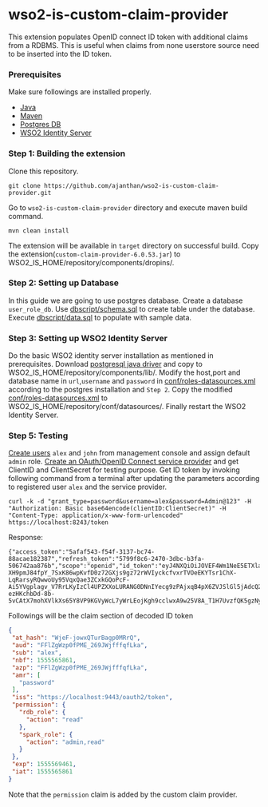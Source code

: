 # wso2-is-custom-claim-provider
This extension populates OpenID connect ID token with additional claims from a RDBMS. This is useful when claims from none userstore source need to be inserted into the ID token.

### Prerequisites
Make sure followings are installed properly.
- [Java](https://openjdk.java.net/install/index.html)
- [Maven](https://maven.apache.org/download.cgi)
- [Postgres DB](https://www.postgresql.org/download/)
- [WSO2 Identity Server](https://docs.wso2.com/display/IS570/Installation+Guide)


### Step 1: Building the extension
Clone this repository.

```text
git clone https://github.com/ajanthan/wso2-is-custom-claim-provider.git
```

Go to `wso2-is-custom-claim-provider` directory and execute maven build command.

 ```text
 mvn clean install
 ```

The extension will be available in `target` directory on successful build. Copy the extension(`custom-claim-provider-6.0.53.jar`) to WSO2_IS_HOME/repository/components/dropins/.

### Step 2: Setting up Database

In this guide we are going to use postgres database. Create a database `user_role_db`. Use [dbscript/schema.sql](dbscript/schema.sql) to create table under the database. Execute [dbscript/data.sql](dbscript/data.sql) to populate with sample data.

### Step 3: Setting up WSO2 Identity Server

Do the basic WSO2 identity server installation as mentioned in prerequisites. Download [postgresql java driver](https://jdbc.postgresql.org/download.html) and copy to WSO2_IS_HOME/repository/components/lib/.
Modify the host,port and database name in `url`,`username` and `password` in [conf/roles-datasources.xml](conf/roles-datasources.xml) according to the postgres installation and `Step 2`. Copy the modified [conf/roles-datasources.xml](conf/roles-datasources.xml) to WSO2_IS_HOME/repository/conf/datasources/. Finally restart the WSO2 Identity Server.
 
### Step 5: Testing
 
[Create users](https://docs.wso2.com/display/IS570/Configuring+Users#ConfiguringUsers-Addinganewuserandassigningroles) `alex` and `john` from management console and assign default `admin` role. [Create an OAuth/OpenID Connect service provider](https://docs.wso2.com/display/IS570/Adding+and+Configuring+a+Service+Provider) and get ClientID and ClientSecret for testing purpose.
Get ID token by invoking following command from a terminal after updating the parameters according to registered user `alex` and the service provider.
 
 ```text
curl -k -d "grant_type=password&username=alex&password=Admin@123" -H "Authorization: Basic base64encode(clientID:ClientSecret)" -H "Content-Type: application/x-www-form-urlencoded" https://localhost:8243/token
```

Response: 
```text
{"access_token":"5afaf543-f54f-3137-bc74-88acae182387","refresh_token":"5799f8c6-2470-3dbc-b3fa-506742aa876b","scope":"openid","id_token":"eyJ4NXQiOiJOVEF4Wm1NeE5ETXlaRGczTVRVMVpHTTBNekV6T0RKaFpXSTRORE5sWkRVMU9HRmtOakZpTVEiLCJraWQiOiJOVEF4Wm1NeE5ETXlaRGczTVRVMVpHTTBNekV6T0RKaFpXSTRORE5sWkRVMU9HRmtOakZpTVEiLCJhbGciOiJSUzI1NiJ9.eyJhdF9oYXNoIjoiV2plRi1qb3d4UVR1ckJhZ3AwTVJyUSIsImF1ZCI6IkZGbFpnV3pwMGZQTUVfMjY5SldqZmZmcWZMa2EiLCJzdWIiOiJhbGV4IiwibmJmIjoxNTU1NTY1ODYxLCJhenAiOiJGRmxaZ1d6cDBmUE1FXzI2OUpXamZmZnFmTGthIiwiYW1yIjpbInBhc3N3b3JkIl0sImlzcyI6Imh0dHBzOlwvXC9sb2NhbGhvc3Q6OTQ0M1wvb2F1dGgyXC90b2tlbiIsInBlcm1pc3Npb24iOnsicmRiX3JvbGUiOnsiYWN0aW9uIjoicmVhZCJ9LCJzcGFya19yb2xlIjp7ImFjdGlvbiI6ImFkbWluLHJlYWQifX0sImV4cCI6MTU1NTU2OTQ2MSwiaWF0IjoxNTU1NTY1ODYxfQ.YoNyWOqr1rWHuBasNla4RAt7gJJbHU1Nv7RHg-XH9pmJ84fpY_7SxK86wpKvfD0z72GXjs9gz72rWVIyckcfvxrTVOeEKYTsr1ChX-LqRarsyRQwwoUy95VqxQae3ZCxkGQoPcF-Ai5YVgplagv_V7RrLKyIzCl4UPZXXoLURANG0DNnIYecg9zPAjxqB4pX6ZVJSlGl5jAdcQ208xUaKr_jg4Y1COhE_jJcqBLpFd-ezHKchbDd-8b-5vCAtX7mohXVlkXs65Y8VP9KGVyWcL7yWrLEojKgh9cclwxA9w25V8A_T1H7UvzfQK5gzNyttMLHoA8xAKUJVzGra7aDCg","token_type":"Bearer","expires_in":3600}
```
 
 Followings will be the claim section of decoded ID token
 ```json
{
  "at_hash": "WjeF-jowxQTurBagp0MRrQ",
  "aud": "FFlZgWzp0fPME_269JWjfffqfLka",
  "sub": "alex",
  "nbf": 1555565861,
  "azp": "FFlZgWzp0fPME_269JWjfffqfLka",
  "amr": [
    "password"
  ],
  "iss": "https://localhost:9443/oauth2/token",
  "permission": {
    "rdb_role": {
      "action": "read"
    },
    "spark_role": {
      "action": "admin,read"
    }
  },
  "exp": 1555569461,
  "iat": 1555565861
}
```

Note that the `permission` claim is added by the custom claim provider.
 
 
